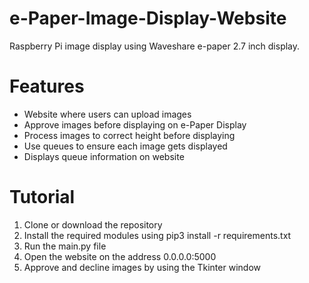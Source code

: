 # e-Paper-Image-Display-Website
Raspberry Pi image display using Waveshare e-paper 2.7 inch display.

# Features

- Website where users can upload images
- Approve images before displaying on e-Paper Display
- Process images to correct height before displaying
- Use queues to ensure each image gets displayed
- Displays queue information on website

# Tutorial

1. Clone or download the repository
2. Install the required modules using pip3 install -r requirements.txt
3. Run the main.py file
4. Open the website on the address 0.0.0.0:5000 
5. Approve and decline images by using the Tkinter window
